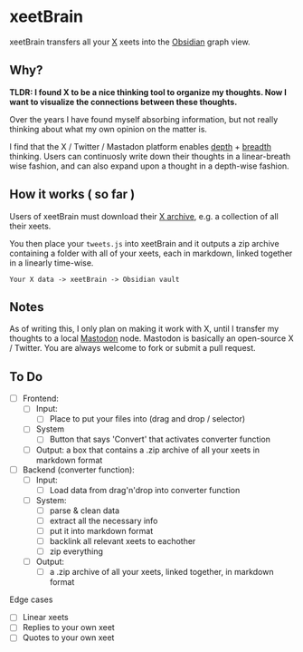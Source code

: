 # xeetBrain

xeetBrain transfers all your [X](https://x.com/) xeets into the [Obsidian](https://obsidian.md/) graph view.

Why?
---

**TLDR: I found X to be a nice thinking tool to organize my thoughts. Now I want to visualize the connections between these thoughts.**

Over the years I have found myself absorbing information, but not really thinking about what my own opinion on the matter is.

I find that the X / Twitter / Mastadon platform enables [depth](https://en.wikipedia.org/wiki/Depth-first_search) + [breadth](https://en.wikipedia.org/wiki/Breadth-first_search) thinking. Users can continuosly write down their thoughts in a linear-breath wise fashion, and  can also expand upon a thought in a depth-wise fashion.


How it works ( so far )
---

Users of xeetBrain must download their [X archive](https://x.com/settings/download_your_data), e.g. a collection of all their xeets.

You then place your `tweets.js` into xeetBrain and it outputs a zip archive containing a folder with all of your xeets, each in markdown, linked together in a linearly time-wise.

```
Your X data -> xeetBrain -> Obsidian vault
```

Notes
---

As of writing this, I only plan on making it work with X, until I transfer my thoughts to a local [Mastodon](https://github.com/mastodon/mastodon) node. Mastodon is basically an open-source X / Twitter. You are always welcome to fork or submit a pull request.

To Do
---

- [ ] Frontend:
   - [ ] Input:
      - [ ] Place to put your files into (drag and drop / selector)
   - [ ] System
      - [ ] Button that says 'Convert' that activates converter function
   - [ ] Output: a box that contains a .zip archive of all your xeets in markdown format
- [ ] Backend (converter function):  
   - [ ] Input:
      - [ ] Load data from drag'n'drop into converter function
   - [ ] System:
      - [ ] parse & clean data
      - [ ] extract all the necessary info
      - [ ] put it into markdown format
      - [ ] backlink all relevant xeets to eachother
      - [ ] zip everything
   - [ ] Output:
      - [ ] a .zip archive of all your xeets, linked together, in markdown format

Edge cases
 - [ ] Linear xeets
 - [ ] Replies to your own xeet
 - [ ] Quotes to your own xeet
